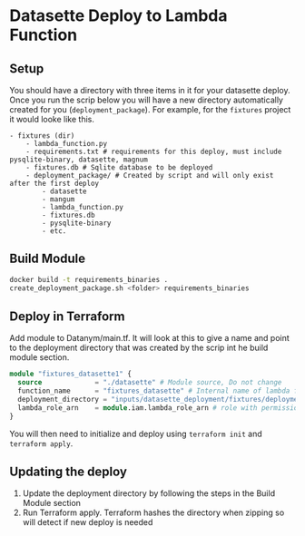 # Datasette Deploy to Lambda Function 

## Setup

You should have a directory with three items in it for your datasette deploy.  Once you run the scrip below you will have a new directory automatically created for you (`deployment_package`).  For example, for the `fixtures` project it would looke like this.

```
- fixtures (dir)
    - lambda_function.py 
    - requirements.txt # requirements for this deploy, must include pysqlite-binary, datasette, magnum
    - fixtures.db # Sqlite database to be deployed
    - deployment_package/ # Created by script and will only exist after the first deploy
        - datasette
        - mangum
        - lambda_function.py
        - fixtures.db
        - pysqlite-binary
        - etc.
```

## Build Module

```bash
docker build -t requirements_binaries . 
create_deployment_package.sh <folder> requirements_binaries
```

## Deploy in Terraform

Add module to Datanym/main.tf.  It will look at this to give a name and point to the deployment directory that was created by the scrip int he build module section.

```terraform
module "fixtures_datasette1" {
  source             = "./datasette" # Module source, Do not change
  function_name      = "fixtures_datasette" # Internal name of lambda function in AWS
  deployment_directory = "inputs/datasette_deployment/fixtures/deployment_package" # Path to directory with dependencies
  lambda_role_arn    = module.iam.lambda_role_arn # role with permissions, Do not change 
}
```

You will then need to initialize and deploy using `terraform init` and `terraform apply`.


## Updating the deploy

1. Update the deployment directory by following the steps in the Build Module section
2. Run Terraform apply.  Terraform hashes the directory when zipping so will detect if new deploy is needed

